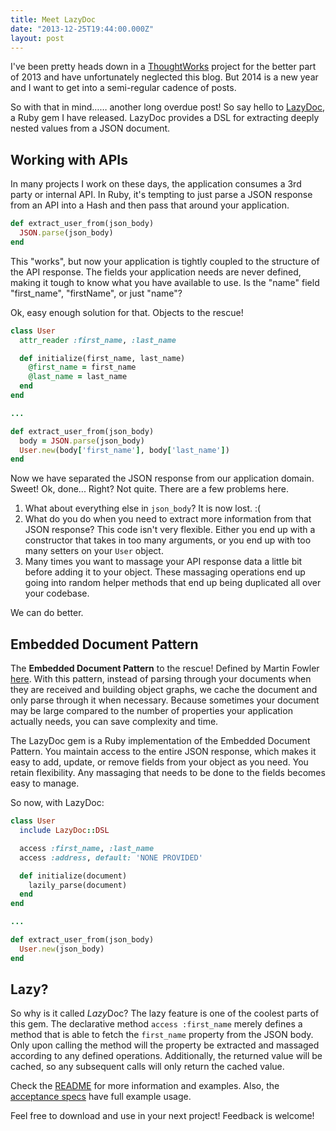 ```yaml
---
title: Meet LazyDoc
date: "2013-12-25T19:44:00.000Z"
layout: post
---
```


I've been pretty heads down in a [ThoughtWorks](http://www.thoughtworks.com) project for the better
part of 2013 and have unfortunately neglected this blog. But 2014 is a new year and I want to get
into a semi-regular cadence of posts.

So with that in mind…… another long overdue post! So say hello to
[LazyDoc](https://github.com/ryanoglesby08/lazy-doc), a Ruby gem I have released. LazyDoc provides a
DSL for extracting deeply nested values from a JSON document.

## Working with APIs

In many projects I work on these days, the application consumes a 3rd party or internal API. In
Ruby, it's tempting to just parse a JSON response from an API into a Hash and then pass that around
your application.

```ruby
def extract_user_from(json_body)
  JSON.parse(json_body)
end
```

This "works", but now your application is tightly coupled to the structure of the API response. The
fields your application needs are never defined, making it tough to know what you have available to
use. Is the "name" field "first_name", "firstName", or just "name"?

Ok, easy enough solution for that. Objects to the rescue!

```ruby
class User
  attr_reader :first_name, :last_name

  def initialize(first_name, last_name)
    @first_name = first_name
    @last_name = last_name
  end
end

...

def extract_user_from(json_body)
  body = JSON.parse(json_body)
  User.new(body['first_name'], body['last_name'])
end
```

Now we have separated the JSON response from our application domain. Sweet! Ok, done... Right? Not
quite. There are a few problems here.

1. What about everything else in `json_body`? It is now lost. :(
2. What do you do when you need to extract more information from that JSON response? This code isn't
   very flexible. Either you end up with a constructor that takes in too many arguments, or you end
   up with too many setters on your `User` object.
3. Many times you want to massage your API response data a little bit before adding it to your
   object. These massaging operations end up going into random helper methods that end up being
   duplicated all over your codebase.

We can do better.

## Embedded Document Pattern

The **Embedded Document Pattern** to the rescue! Defined by Martin Fowler
[here](http://martinfowler.com/bliki/EmbeddedDocument.html). With this pattern, instead of parsing
through your documents when they are received and building object graphs, we cache the document and
only parse through it when necessary. Because sometimes your document may be large compared to the
number of properties your application actually needs, you can save complexity and time.

The LazyDoc gem is a Ruby implementation of the Embedded Document Pattern. You maintain access to
the entire JSON response, which makes it easy to add, update, or remove fields from your object as
you need. You retain flexibility. Any massaging that needs to be done to the fields becomes easy to
manage.

So now, with LazyDoc:

```ruby
class User
  include LazyDoc::DSL

  access :first_name, :last_name
  access :address, default: 'NONE PROVIDED'

  def initialize(document)
    lazily_parse(document)
  end
end

...

def extract_user_from(json_body)
  User.new(json_body)
end
```

## Lazy?

So why is it called *Lazy*Doc? The lazy feature is one of the coolest parts of this gem. The
declarative method `access :first_name` merely defines a method that is able to fetch the
`first_name` property from the JSON body. Only upon calling the method will the property be
extracted and massaged according to any defined operations. Additionally, the returned value will be
cached, so any subsequent calls will only return the cached value.

Check the [README](https://github.com/ryanoglesby08/lazy-doc) for more information and examples.
Also, the [acceptance specs](https://github.com/ryanoglesby08/lazy-doc/tree/v0.4.0/spec/acceptance)
have full example usage.

Feel free to download and use in your next project! Feedback is welcome!
